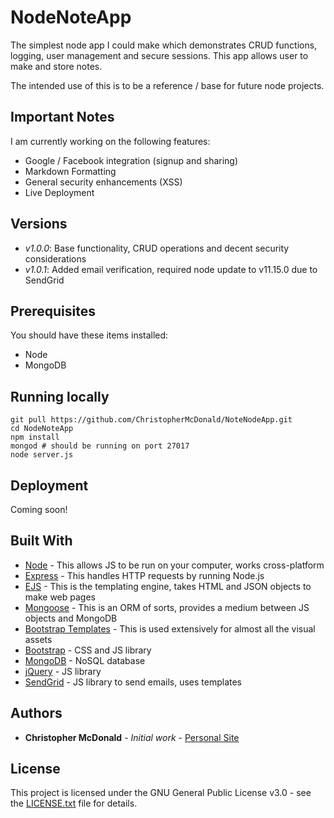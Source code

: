 # NodeNoteApp

The simplest node app I could make which demonstrates CRUD functions, logging, user management and secure sessions. This app allows user to make and store notes.

The intended use of this is to be a reference / base for future node projects.

## Important Notes

I am currently working on the following features:
- Google / Facebook integration (signup and sharing)
- Markdown Formatting
- General security enhancements (XSS)
- Live Deployment

## Versions

- *v1.0.0*: Base functionality, CRUD operations and decent security considerations
- *v1.0.1*: Added email verification, required node update to v11.15.0 due to SendGrid

## Prerequisites

You should have these items installed:
- Node
- MongoDB

## Running locally

```
git pull https://github.com/ChristopherMcDonald/NoteNodeApp.git
cd NodeNoteApp
npm install
mongod # should be running on port 27017
node server.js
```

## Deployment

Coming soon!

## Built With

* [Node](https://nodejs.org/en/) - This allows JS to be run on your computer, works cross-platform
* [Express](https://expressjs.com) - This handles HTTP requests by running Node.js
* [EJS](https://ejs.co) - This is the templating engine, takes HTML and JSON objects to make web pages
* [Mongoose](https://mongoosejs.com) - This is an ORM of sorts, provides a medium between JS objects and MongoDB
* [Bootstrap Templates](https://startbootstrap.com/themes/) - This is used extensively for almost all the visual assets
* [Bootstrap](https://getbootstrap.com) - CSS and JS library
* [MongoDB](https://www.mongodb.com) - NoSQL database
* [jQuery](https://jquery.com) - JS library
* [SendGrid](https://sendgrid.com) - JS library to send emails, uses templates

## Authors

* **Christopher McDonald** - *Initial work* - [Personal Site](https://christophermcdonald.me)

## License

This project is licensed under the GNU General Public License v3.0 - see the [LICENSE.txt](LICENSE.txt) file for details.
